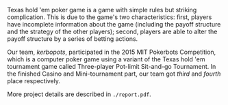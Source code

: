 Texas hold 'em poker game is a game with simple rules but striking complication. This is due to the game's two characteristics: first, players have incomplete information about the game (including the payoff structure and the strategy of the other players); second, players are able to alter the payoff structure by a series of betting actions.

Our team, *kerbopots*, participated in the 2015 MIT Pokerbots Competition, which is a computer poker game using a variant of the Texas hold 'em tournament game called Three-player Pot-limit Sit-and-go Tournament. In the finished Casino and Mini-tournament part, our team got *third* and *fourth* place respectively.

More project details are described in `./report.pdf`.

